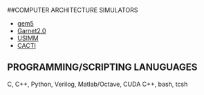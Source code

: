 ##COMPUTER ARCHITECTURE SIMULATORS
* <a href="http://www.gem5.org/Main_Page">gem5</a> 
* <a href="http://www.gem5.org/Garnet2.0">Garnet2.0</a>
* <a href="http://www.utaharch.blogspot.com/2012/02/usimm.html">USIMM</a> 
* <a href="http://www.cs.utah.edu/~rajeev/cacti6/">CACTI</a>


## PROGRAMMING/SCRIPTING LANUGUAGES
C, C++, Python, Verilog, Matlab/Octave, CUDA C++, bash, tcsh